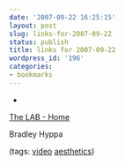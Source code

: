 ```yaml
---
date: '2007-09-22 16:25:15'
layout: post
slug: links-for-2007-09-22
status: publish
title: links for 2007-09-22
wordpress_id: '196'
categories:
- bookmarks
---
```



	
  *
		

[The LAB - Home](http://www.thelab.org/)


		

Bradley Hyppa


		

(tags: [video](http://del.icio.us/eob/video) [aesthetics](http://del.icio.us/eob/aesthetics))


	



